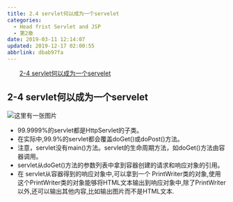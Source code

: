 ```yaml
---
title: 2.4 servlet何以成为一个servelet
categories: 
  - Head frist Servlet and JSP
  - 第2章
date: 2019-03-11 12:14:07
updated: 2019-12-17 02:00:55
abbrlink: dbab97fa
---
```

<div id='my_toc'><a href="/ReadingNotes/dbab97fa/#2-4-servlet何以成为一个servelet" class="header_2">2-4 servlet何以成为一个servelet</a>&nbsp;<br></div>
<style>.header_1{margin-left: 1em;}.header_2{margin-left: 2em;}.header_3{margin-left: 3em;}.header_4{margin-left: 4em;}.header_5{margin-left: 5em;}.header_6{margin-left: 6em;}</style>
<!--more-->
<script>if (navigator.platform.search('arm')==-1){document.getElementById('my_toc').style.display = 'none';}var e,p = document.getElementsByTagName('p');while (p.length>0) {e = p[0];e.parentElement.removeChild(e);}</script>

<!--end-->
## 2-4 servlet何以成为一个servelet ##
![这里有一张图片](https://image-1257720033.cos.ap-shanghai.myqcloud.com/blog/readbooknote/HeadFirstServletsAndJSP/Di2Zhang/1.png)
- 99.9999%的servlet都是HttpServlet的子类。
- 在实际中,99.9%的servlet都会覆盖doGet()或doPost()方法。
- 注意，servlet没有main()方法。servlet的生命周期方法，如doGet()方法由容器调用。
- servlet从doGet()方法的参数列表中拿到容器创建的请求和响应对象的引用。
- 在 servlet从容器得到的响应对象中,可以拿到一个 PrintWriter类的对象,使用这个PrintWriter类的对象能够将HTML文本输出到响应对象中,除了PrintWriter以外,还可以输出其他内容,比如输出图片而不是HTML文本.

